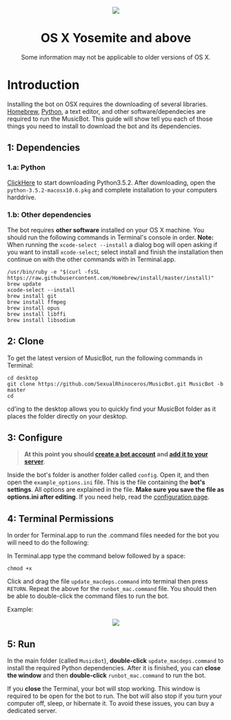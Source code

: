 <p align="center">
<img src="http://i.imgur.com/9vjcnNY.png">
</p>

<h1 align="center">OS X Yosemite and above</h1>
<p align="center">Some information may not be applicable to older versions of OS X.</p>

# Introduction

Installing the bot on OSX requires the downloading of several libraries. [Homebrew](http://brew.sh/), [Python](http://www.python.org), a text editor, and other software/dependecies are required to run the MusicBot. This guide will show tell you each of those things you need to install to download the bot and its dependencies.

## 1: Dependencies

### 1.a: Python

[ClickHere](https://www.python.org/ftp/python/3.5.2/python-3.5.2-macosx10.6.pkg) to start downloading Python3.5.2. After downloading, open the `python-3.5.2-macosx10.6.pkg` and complete installation to your computers harddrive.

### 1.b: Other dependencies

The bot requires **other software** installed on your OS X machine. You should run the following commands in Terminal's console in order.
**Note:** When running the `xcode-select --install` a dialog bog will open asking if you want to install `xcode-select`; select install and finish the installation then continue on with the other commands with in Terminal.app.

    /usr/bin/ruby -e "$(curl -fsSL https://raw.githubusercontent.com/Homebrew/install/master/install)"
    brew update
    xcode-select --install
    brew install git
    brew install ffmpeg
    brew install opus
    brew install libffi
    brew install libsodium

## 2: Clone

To get the latest version of MusicBot, run the following commands in Terminal:

    cd desktop
    git clone https://github.com/SexualRhinoceros/MusicBot.git MusicBot -b master 
    cd    

cd'ing to the desktop allows you to quickly find your MusicBot folder as it places the folder directly on your desktop.

## 3: Configure

> **At this point you should [create a bot account](https://github.com/SexualRhinoceros/MusicBot/wiki/FAQ#how-do-i-create-a-bot-account) and [add it to your server](https://github.com/SexualRhinoceros/MusicBot/wiki/FAQ#how-do-i-add-my-bot-account-to-a-server)**.

Inside the bot's folder is another folder called `config`. Open it, and then open the `example_options.ini` file. This is the file containing the **bot's settings**. All options are explained in the file. **Make sure you save the file as options.ini after editing**. If you need help, read the [configuration page](https://github.com/SexualRhinoceros/MusicBot/wiki/Configuration).

## 4: Terminal Permissions

In order for Terminal.app to run the .command files needed for the bot you will need to do the following:

In Terminal.app type the command below followed by a space:

    chmod +x 

Click and drag the file `update_macdeps.command` into terminal then press `RETURN`.
Repeat the above for the `runbot_mac.command` file. You should then be able to double-click the command files to run the bot.

Example:

<p align="center">
<img src="http://i.imgur.com/qKrlWUt.png?1">
</p>

## 5: Run
In the main folder (called `MusicBot`), **double-click** `update_macdeps.command` to install the required Python dependencies. After it is finished, you can **close the window** and then **double-click** `runbot_mac.command` to run the bot.

If you **close** the Terminal, your bot will stop working. This window is required to be open for the bot to run. The bot will also stop if you turn your computer off, sleep, or hibernate it. To avoid these issues, you can buy a dedicated server.